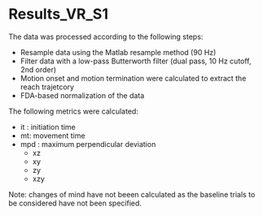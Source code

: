 # Results_VR_S1

The data was processed according to the following steps:

- Resample data using the Matlab resample method (90 Hz)
- Filter data with a low-pass Butterworth filter (dual pass, 10 Hz cutoff, 2nd order)
- Motion onset and motion termination were calculated to extract the reach trajetcory
- FDA-based normalization of the data

The following metrics were calculated:

- it : initiation time
- mt: movement time
- mpd : maximum perpendicular deviation 
	- xz
	- xy
	- zy
	- xzy

Note: changes of mind have not beeen calculated as the baseline trials to be considered have not been specified.

 
